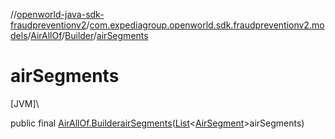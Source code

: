 //[openworld-java-sdk-fraudpreventionv2](../../../../index.md)/[com.expediagroup.openworld.sdk.fraudpreventionv2.models](../../index.md)/[AirAllOf](../index.md)/[Builder](index.md)/[airSegments](air-segments.md)

# airSegments

[JVM]\

public final [AirAllOf.Builder](index.md)[airSegments](air-segments.md)([List](https://docs.oracle.com/javase/8/docs/api/java/util/List.html)&lt;[AirSegment](../../-air-segment/index.md)&gt;airSegments)
